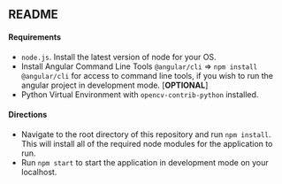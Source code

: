 ## README

#### Requirements

- `node.js`. Install the latest version of node for your OS.
- Install Angular Command Line Tools `@angular/cli` => `npm install @angular/cli` for access to command line tools, if you wish to run the angular project in development mode. [**OPTIONAL**] 
- Python Virtual Environment with `opencv-contrib-python` installed. 

#### Directions

- Navigate to the root directory of this repository and run `npm install`. This will install all of the required node modules for the application to run. 
- Run `npm start` to start the application in development mode on your localhost. 
